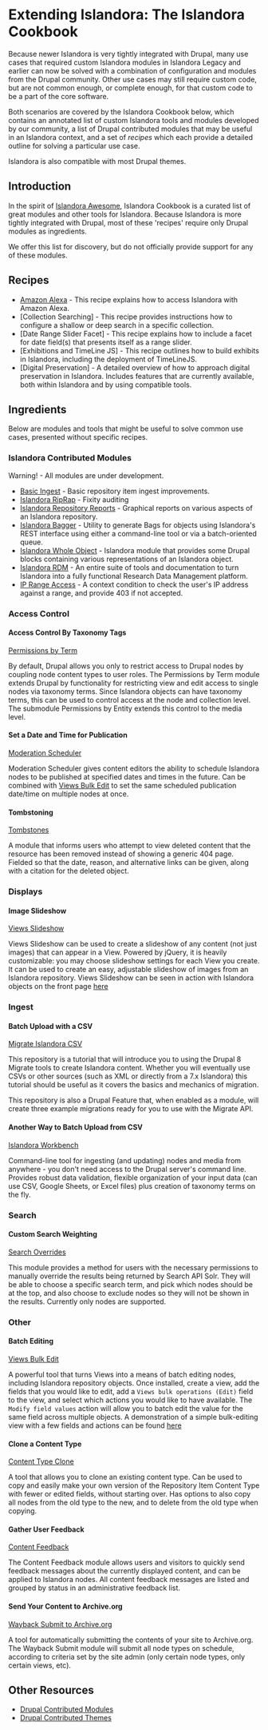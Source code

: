 # Extending Islandora: The Islandora Cookbook

Because newer Islandora is very tightly integrated with Drupal, many use cases that required custom Islandora modules in Islandora Legacy and earlier can now be solved with a combination of configuration and modules from the Drupal community. Other use cases may still require custom code, but are not common enough, or complete enough, for that custom code to be a part of the core software.

Both scenarios are covered by the Islandora Cookbook below, which contains an annotated list of custom Islandora tools and modules developed by our community, a list of Drupal contributed modules that may be useful in an Islandora context, and a set of _recipes_ which each provide a detailed outline for solving a particular use case.

Islandora is also compatible with most Drupal themes.

## Introduction

In the spirit of [Islandora Awesome](https://github.com/Islandora-Labs/islandora_awesome), Islandora Cookbook is a curated list of great modules and other tools for Islandora. Because Islandora is more tightly integrated with Drupal, most of these 'recipes' require only Drupal modules as ingredients.

We offer this list for discovery, but do not officially provide support for any of these modules.

## Recipes

- [Amazon Alexa](recipes/alexa_search.md) - This recipe explains how to access Islandora with Amazon Alexa.
- [Collection Searching] -
This recipe provides instructions how to configure a shallow or deep search in a specific collection.
- [Date Range Slider Facet] - This recipe explains how to include a facet for date field(s) that presents itself as a range slider.
- [Exhibitions and TimeLine JS] - This recipe outlines how to build exhibits in Islandora, including the deployment of TimeLineJS.
- [Digital Preservation] - A detailed overview of how to approach digital preservation in Islandora. Includes features that are currently available, both within Islandora and by using compatible tools.

## Ingredients

Below are modules and tools that might be useful to solve common use cases, presented without specific recipes.

### Islandora Contributed Modules

Warning! - All modules are under development.

* [Basic Ingest](https://github.com/discoverygarden/basic_ingest) - Basic repository item ingest improvements.
* [Islandora RipRap](https://github.com/mjordan/islandora_riprap) - Fixity auditing
* [Islandora Repository Reports](https://github.com/mjordan/islandora_repository_reports) - Graphical reports on various aspects of an Islandora repository.
* [Islandora Bagger](https://github.com/mjordan/islandora_bagger) - Utility to generate Bags for objects using Islandora's REST interface using either a command-line tool or via a batch-oriented queue.
* [Islandora Whole Object](https://github.com/mjordan/islandora_whole_object) - Islandora module that provides some Drupal blocks containing various representations of an Islandora object.
* [Islandora RDM](https://github.com/roblib/islandora_rdm) - An entire suite of tools and documentation to turn Islandora into a fully functional Research Data Management platform.
* [IP Range Access](https://github.com/mjordan/ip_range_access) - A context condition to check the user's IP address against a range, and provide 403 if not accepted.

### Access Control

#### Access Control By Taxonomy Tags

[Permissions by Term](https://www.drupal.org/project/permissions_by_term)

By default, Drupal allows you only to restrict access to Drupal nodes by coupling node content types to user roles. The Permissions by Term module extends Drupal by functionality for restricting view and edit access to single nodes via taxonomy terms. Since Islandora objects can have taxonomy terms, this can be used to control access at the node and collection level. The submodule Permissions by Entity extends this control to the media level.

#### Set a Date and Time for Publication

[Moderation Scheduler](https://www.drupal.org/project/moderation_scheduler)

Moderation Scheduler gives content editors the ability to schedule Islandora nodes to be published at specified dates and times in the future. Can be combined with [Views Bulk Edit](https://www.drupal.org/project/views_bulk_edit) to set the same scheduled publication date/time on multiple nodes at once.

#### Tombstoning

[Tombstones](https://www.drupal.org/project/tombstones)

A module that informs users who attempt to view deleted content that the resource has been removed instead of showing a generic 404 page. Fielded so that the date, reason, and alternative links can be given, along with a citation for the deleted object.

### Displays

#### Image Slideshow

[Views Slideshow](https://www.drupal.org/project/views_slideshow)

Views Slideshow can be used to create a slideshow of any content (not just images) that can appear in a View. Powered by jQuery, it is heavily customizable: you may choose slideshow settings for each View you create. It can be used to create an easy, adjustable slideshow of images from an Islandora repository. Views Slideshow can be seen in action with Islandora objects on the front page [here](http://future.islandora.ca/)

### Ingest

#### Batch Upload with a CSV

[Migrate Islandora CSV](https://github.com/Islandora-CLAW/migrate_islandora_csv)

This repository is a tutorial that will introduce you to using the Drupal 8 Migrate tools to create Islandora content. Whether you will eventually use CSVs or other sources (such as XML or directly from a 7.x Islandora) this tutorial should be useful as it covers the basics and mechanics of migration.

This repository is also a Drupal Feature that, when enabled as a module, will create three example migrations ready for you to use with the Migrate API.

#### Another Way to Batch Upload from CSV

[Islandora Workbench](https://github.com/mjordan/islandora_workbench)

Command-line tool for ingesting (and updating) nodes and media from anywhere - you don't need access to the Drupal server's command line. Provides robust data validation, flexible organization of your input data (can use CSV, Google Sheets, or Excel files) plus creation of taxonomy terms on the fly.

### Search

#### Custom Search Weighting

[Search Overrides](https://www.drupal.org/project/search_overrides)

This module provides a method for users with the necessary permissions to manually override the results being returned by Search API Solr. They will be able to choose a specific search term, and pick which nodes should be at the top, and also choose to exclude nodes so they will not be shown in the results. Currently only nodes are supported.

### Other

#### Batch Editing

[Views Bulk Edit](https://www.drupal.org/project/views_bulk_edit)

A powerful tool that turns Views into a means of batch editing nodes, including Islandora repository objects. Once installed, create a view, add the fields that you would like to edit, add a `Views bulk operations (Edit)` field to the view, and select which actions you would like to have available. The `Modify field values` action will allow you to batch edit the value for the same field across multiple objects. A demonstration of a simple bulk-editing view with a few fields and actions can be found [here](http://future.islandora.ca/islandora-batch-edit)

#### Clone a Content Type

[Content Type Clone](https://www.drupal.org/project/content_type_clone)

A tool that allows you to clone an existing content type. Can be used to copy and easily make your own version of the Repository Item Content Type with fewer or edited fields, without starting over. Has options to also copy all nodes from the old type to the new, and to delete from the old type when copying.

#### Gather User Feedback

[Content Feedback](https://www.drupal.org/project/content_feedback)

The Content Feedback module allows users and visitors to quickly send feedback messages about the currently displayed content, and can be applied to Islandora nodes. All content feedback messages are listed and grouped by status in an administrative feedback list.

#### Send Your Content to Archive.org

[Wayback Submit to Archive.org](https://www.drupal.org/project/wayback_submit_archive)

A tool for automatically submitting the contents of your site to Archive.org. The Wayback Submit module will submit all node types on schedule, according to criteria set by the site admin (only certain node types, only certain views, etc).

## Other Resources

- [Drupal Contributed Modules](https://www.drupal.org/docs/8/modules)
- [Drupal Contributed Themes](https://www.drupal.org/docs/8/themes)
